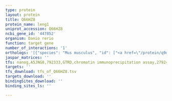 ```yaml
---
type: protein
layout: protein
title: Q66HZ8
protein_name: leng1
uniprot_accession: Q66HZ8
ncbi_gene_id: '447852'
organism: Danio rerio
function: target gene
number_of_interactions: '1'
orthologs: '[{"species": "Mus musculus", "id": ["<a href=\"/protein/q9db98\">Q9DB98</a>"]}, {"species": "Rattus norvegicus", "id": ["<a href=\"/protein/d3zer8\">D3ZER8</a>"]}, {"species": "Drosophila melanogaster", "id": ["<a href=\"/protein/q9vh00\">Q9VH00</a>"]}]'
jaspar_matrices: ''
tfs: nanog,A5JNG8,792333,GTRD,chromatin immunoprecipitation assay,27924024%5Buid%5D,No
targets: ''
tfs_download: tfs_of_Q66HZ8.tsv
targets_download: ''
bindingSites_download: ''
binding_sites_ls: ''

---
```

